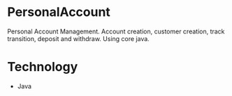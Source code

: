 # PersonalAccount
Personal Account Management. Account creation, customer creation, track transition, deposit and withdraw. Using core java.

# Technology
* Java
